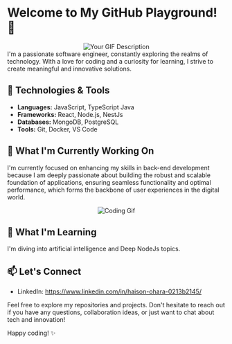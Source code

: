 # Welcome to My GitHub Playground! 👋

<div align="center">
    <img src="https://media.giphy.com/media/3o7abooVPgeGpknXpu/giphy.gif" alt="Your GIF Description">
</div>
I'm a passionate software engineer, constantly exploring the realms of technology. With a love for coding and a curiosity for learning, I strive to create meaningful and innovative solutions.

## 🔧 Technologies & Tools

- **Languages:** JavaScript, TypeScript Java
- **Frameworks:** React, Node.js, NestJs
- **Databases:** MongoDB, PostgreSQL
- **Tools:** Git, Docker, VS Code

## 🚀 What I'm Currently Working On

I'm currently focused on enhancing my skills in back-end development because I am deeply passionate about building the robust and scalable foundation of applications, ensuring seamless functionality and optimal performance, which forms the backbone of user experiences in the digital world.

<div align="center">
    <img src="https://media.giphy.com/media/QHE5gWI0QjqF2/giphy.gif" alt="Coding Gif">
</div>

## 🌱 What I'm Learning

I'm diving into artificial intelligence and Deep NodeJs topics. 

## 📫 Let's Connect

- LinkedIn: https://www.linkedin.com/in/haison-ohara-0213b2145/

Feel free to explore my repositories and projects. Don't hesitate to reach out if you have any questions, collaboration ideas, or just want to chat about tech and innovation!

Happy coding! ✨
